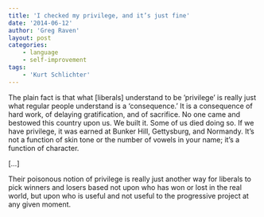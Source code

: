 ```yaml
---
title: 'I checked my privilege, and it’s just fine'
date: '2014-06-12'
author: 'Greg Raven'
layout: post
categories:
    - language
    - self-improvement
tags:
    - 'Kurt Schlichter'
---
```


The plain fact is that what \[liberals\] understand to be ’privilege’ is really just what regular people understand is a ‘consequence.’ It is a consequence of hard work, of delaying gratification, and of sacrifice. No one came and bestowed this country upon us. We built it. Some of us died doing so. If we have privilege, it was earned at Bunker Hill, Gettysburg, and Normandy. It’s not a function of skin tone or the number of vowels in your name; it’s a function of character.  
  
\[…\]

Their poisonous notion of privilege is really just another way for liberals to pick winners and losers based not upon who has won or lost in the real world, but upon who is useful and not useful to the progressive project at any given moment.